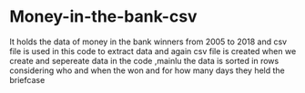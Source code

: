 # Money-in-the-bank-csv
It holds the data of money in the bank winners from 2005 to 2018 and csv file is used in this code to extract data and again csv file is created when 
we create and sepereate data in the code ,mainlu the data is sorted in rows considering who and when the won and for how many days they held the briefcase
